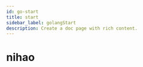 ```yaml
---
id: go-start
title: start
sidebar_label: golangStart
description: Create a doc page with rich content.
---
```


# nihao
